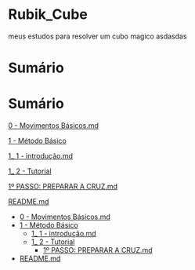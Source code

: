 # Rubik_Cube
meus estudos para resolver um cubo magico
asdasdas

# Sumário


<h1>Sumário</h1>
<p><a href="0 - Movimentos Básicos.md">0 - Movimentos Básicos.md</a></p>
<p><a href="1 - Método Básico">1 - Método Básico</a></p>
<p><a href="1_ 1 - introdução.md">1_ 1 - introdução.md</a></p>
<p><a href="1_ 2 - Tutorial">1_ 2 - Tutorial</a></p>
<p><a href="1º PASSO: PREPARAR A CRUZ.md">1º PASSO: PREPARAR A CRUZ.md</a></p>
<p><a href="README.md">README.md</a></p>


  - <a href="0 - Movimentos Básicos.md">0 - Movimentos Básicos.md</a>
  - <a href="1 - Método Básico">1 - Método Básico</a>
      - <a href="1_ 1 - introdução.md">1_ 1 - introdução.md</a>
       - <a href="1_ 2 - Tutorial">1_ 2 - Tutorial</a>
           - <a href="1º PASSO: PREPARAR A CRUZ.md">1º PASSO: PREPARAR A CRUZ.md</a>
   - <a href="README.md">README.md</a>

